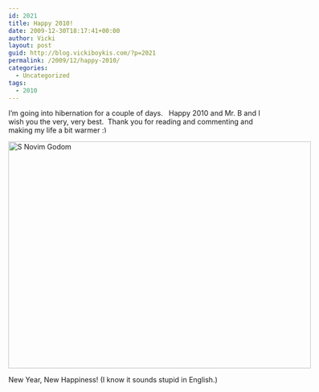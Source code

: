 ```yaml
---
id: 2021
title: Happy 2010!
date: 2009-12-30T18:17:41+00:00
author: Vicki
layout: post
guid: http://blog.vickiboykis.com/?p=2021
permalink: /2009/12/happy-2010/
categories:
  - Uncategorized
tags:
  - 2010
---
```

I&#8217;m going into hibernation for a couple of days.   Happy 2010 and Mr. B and I wish you the very, very best.  Thank you for reading and commenting and making my life a bit warmer <img src="http://blog.vickiboykis.com/wp-includes/images/smilies/simple-smile.png" alt=":)" class="wp-smiley" style="height: 1em; max-height: 1em;" />

<div id="attachment_2022" style="width: 612px" class="wp-caption aligncenter">
  <a href="http://blog.vickiboykis.com/wp-content/uploads/2009/12/S-Novim-Godom.jpg"><img class="size-full wp-image-2022" title="S Novim Godom" src="http://blog.vickiboykis.com/wp-content/uploads/2009/12/S-Novim-Godom.jpg" alt="S Novim Godom" width="602" height="452" /></a>
  
  <p class="wp-caption-text">
    New Year, New Happiness! (I know it sounds stupid in English.)
  </p>
</div>

<p style="text-align: center;">